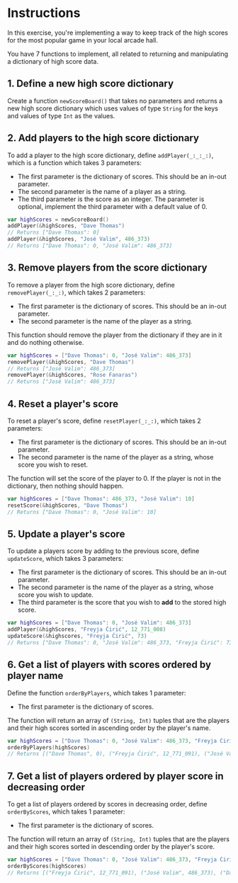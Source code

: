 # Instructions

In this exercise, you're implementing a way to keep track of the high scores for the most popular game in your local arcade hall.

You have 7 functions to implement, all related to returning and manipulating a dictionary of high score data.

## 1. Define a new high score dictionary

Create a function `newScoreBoard()` that takes no parameters and returns a new high score dictionary which uses values of type `String` for the keys and values of type `Int` as the values.

## 2. Add players to the high score dictionary

To add a player to the high score dictionary, define `addPlayer(_:_:_:)`, which is a function which takes 3 parameters:

- The first parameter is the dictionary of scores. 
    This should be an in-out parameter.
- The second parameter is the name of a player as a string.
- The third parameter is the score as an integer. 
    The parameter is optional, implement the third parameter with a default value of 0.

```swift
var highScores = newScoreBoard()
addPlayer(&highScores, "Dave Thomas")
// Returns ["Dave Thomas": 0]
addPlayer(&highScores, "José Valim", 486_373)
// Returns ["Dave Thomas": 0, "José Valim": 486_373]
```

## 3. Remove players from the score dictionary

To remove a player from the high score dictionary, define `removePlayer(_:_:)`, which takes 2 parameters:

- The first parameter is the dictionary of scores. 
    This should be an in-out parameter.
- The second parameter is the name of the player as a string.

This function should remove the player from the dictionary if they are in it and do nothing otherwise.

```swift
var highScores = ["Dave Thomas": 0, "José Valim": 486_373]
removePlayer(&highScores, "Dave Thomas")
// Returns ["José Valim": 486_373]
removePlayer(&highScores, "Rose Fanaras")
// Returns ["José Valim": 486_373]
```

## 4. Reset a player's score

To reset a player's score, define `resetPlayer(_:_:)`, which takes 2 parameters:

- The first parameter is the dictionary of scores.
    This should be an in-out parameter.
- The second parameter is the name of the player as a string, whose score you wish to reset.

The function will set the score of the player to 0. 
If the player is not in the dictionary, then nothing should happen.

```swift
var highScores = ["Dave Thomas": 486_373, "José Valim": 10]
resetScore(&highScores, "Dave Thomas")
// Returns ["Dave Thomas": 0, "José Valim": 10]
```

## 5. Update a player's score

To update a players score by adding to the previous score, define `updateScore`, which takes 3 parameters:

- The first parameter is the dictionary of scores. This should be an in-out parameter.
- The second parameter is the name of the player as a string, whose score you wish to update.
- The third parameter is the score that you wish to **add** to the stored high score.

```swift
var highScores = ["Dave Thomas": 0, "José Valim": 486_373]
addPlayer(&highScores, "Freyja Ćirić", 12_771_008)
updateScore(&highscores, "Freyja Ćirić", 73)
// Returns ["Dave Thomas": 0, "José Valim": 486_373, "Freyja Ćirić": 73]
```

## 6. Get a list of players with scores ordered by player name

Define the function `orderByPlayers`, which takes 1 parameter:

- The first parameter is the dictionary of scores.

The function will return an array of `(String, Int)` tuples that are the players and their high scores sorted in ascending order by the player's name.

```swift
var highScores = ["Dave Thomas": 0, "José Valim": 486_373, "Freyja Ćirić": 12_771_091]
orderByPlayers(highScores)
// Returns [("Dave Thomas", 0), ("Freyja Ćirić", 12_771_091), ("José Valim", 486_373)]
```

## 7. Get a list of players ordered by player score in decreasing order

To get a list of players ordered by scores in decreasing order, define `orderByScores`, which takes 1 parameter:

- The first parameter is the dictionary of scores.

The function will return an array of `(String, Int)` tuples that are the players and their high scores sorted in descending order by the player's score.

```swift
var highScores = ["Dave Thomas": 0, "José Valim": 486_373, "Freyja Ćirić": 12_771_091]
orderByScores(highScores)
// Returns [("Freyja Ćirić", 12_771_091), ("José Valim", 486_373), ("Dave Thomas", 0)]
```
